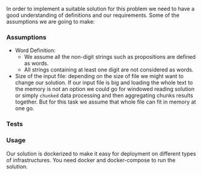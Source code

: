 In order to implement a suitable solution for this problem we need to have a good understanding of definitions
and our requirements. Some of the assumptions we are going to make:

### Assumptions
- Word Definition: 
  - We assume all the non-digit strings such as propositions are defined as words.
  - All strings containing at least one digit are not considered as words.
- Size of the input file: depending on the size of file we might want to change our solution. If our input
file is big and loading the whole text to the memory is not an option we could go for windowed reading solution
or simply `chunked` data processing and then aggregating chunks results together. But for this task we assume
that whole file can fit in memory at one go.


### Tests



### Usage

Our solution is dockerized to make it easy for deployment on different types of infrastructures.
You need docker and docker-compose to run the solution.

